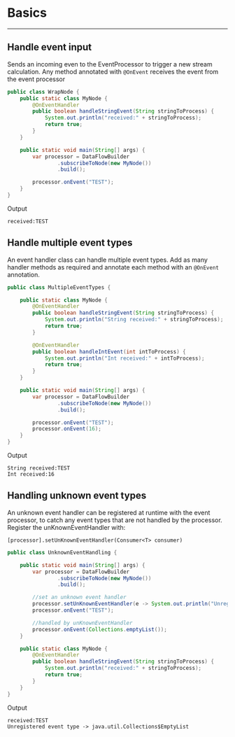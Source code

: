 # Basics
---

## Handle event input 
Sends an incoming even to the EventProcessor to trigger a new stream calculation. Any method annotated with 
`@OnEvent` receives the event from the event processor

```java
public class WrapNode {
    public static class MyNode {
        @OnEventHandler
        public boolean handleStringEvent(String stringToProcess) {
            System.out.println("received:" + stringToProcess);
            return true;
        }
    }

    public static void main(String[] args) {
        var processor = DataFlowBuilder
                .subscribeToNode(new MyNode())
                .build();

        processor.onEvent("TEST");
    }
}
```

Output
```console
received:TEST
```

## Handle multiple event types
An event handler class can handle multiple event types. Add as many handler methods as required and annotate each method
with an `@OnEvent` annotation.

```java
public class MultipleEventTypes {

    public static class MyNode {
        @OnEventHandler
        public boolean handleStringEvent(String stringToProcess) {
            System.out.println("String received:" + stringToProcess);
            return true;
        }

        @OnEventHandler
        public boolean handleIntEvent(int intToProcess) {
            System.out.println("Int received:" + intToProcess);
            return true;
        }
    }

    public static void main(String[] args) {
        var processor = DataFlowBuilder
                .subscribeToNode(new MyNode())
                .build();

        processor.onEvent("TEST");
        processor.onEvent(16);
    }
}
```

Output
```console
String received:TEST
Int received:16
```

## Handling unknown event types
An unknown event handler can be registered at runtime with the event processor, to catch any event types that are not handled
by the processor. Register the unKnownEventHandler with:

`[processor].setUnKnownEventHandler(Consumer<T> consumer)`

```java
public class UnknownEventHandling {

    public static void main(String[] args) {
        var processor = DataFlowBuilder
                .subscribeToNode(new MyNode())
                .build();

        //set an unknown event handler
        processor.setUnKnownEventHandler(e -> System.out.println("Unregistered event type -> " + e.getClass().getName()));
        processor.onEvent("TEST");

        //handled by unKnownEventHandler
        processor.onEvent(Collections.emptyList());
    }

    public static class MyNode {
        @OnEventHandler
        public boolean handleStringEvent(String stringToProcess) {
            System.out.println("received:" + stringToProcess);
            return true;
        }
    }
}
```

Output
```console
received:TEST
Unregistered event type -> java.util.Collections$EmptyList
```
